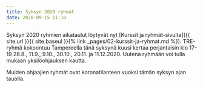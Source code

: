 ```yaml
---
title: Syksyn 2020 ryhmät
date: 2020-09-15 11:10
---
```


Syksyn 2020 ryhmien aikataulut löytyvät nyt [Kurssit ja ryhmät-sivulta]({{ site.url }}{{
site.baseul }}{% link _pages/02-kurssit-ja-ryhmat.md %}). 
TRE-ryhmä kokoontuu Tampereella tänä syksynä kuusi kertaa
perjantaisin klo 17-19 28.8., 11.9., 9.10., 30.10., 20.11. ja 11.12.2020. 
Uutena ryhmään voi tulla mukaan yksilöohjauksen kautta.

Muiden ohjaajien ryhmät ovat koronatilanteen vuoksi tämän syksyn ajan tauolla.


